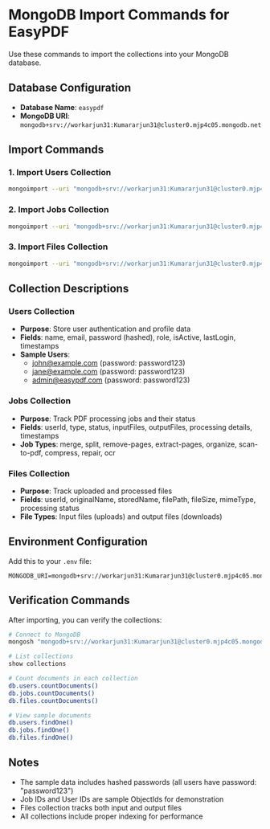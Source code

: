 # MongoDB Import Commands for EasyPDF

Use these commands to import the collections into your MongoDB database.

## Database Configuration
- **Database Name**: `easypdf`
- **MongoDB URI**: `mongodb+srv://workarjun31:Kumararjun31@cluster0.mjp4c05.mongodb.net`

## Import Commands

### 1. Import Users Collection
```bash
mongoimport --uri "mongodb+srv://workarjun31:Kumararjun31@cluster0.mjp4c05.mongodb.net/easypdf" --collection users --type json --file collections.json --jsonArray
```

### 2. Import Jobs Collection
```bash
mongoimport --uri "mongodb+srv://workarjun31:Kumararjun31@cluster0.mjp4c05.mongodb.net/easypdf" --collection jobs --type json --file jobs.json --jsonArray
```

### 3. Import Files Collection
```bash
mongoimport --uri "mongodb+srv://workarjun31:Kumararjun31@cluster0.mjp4c05.mongodb.net/easypdf" --collection files --type json --file files.json --jsonArray
```

## Collection Descriptions

### Users Collection
- **Purpose**: Store user authentication and profile data
- **Fields**: name, email, password (hashed), role, isActive, lastLogin, timestamps
- **Sample Users**:
  - john@example.com (password: password123)
  - jane@example.com (password: password123)
  - admin@easypdf.com (password: password123)

### Jobs Collection
- **Purpose**: Track PDF processing jobs and their status
- **Fields**: userId, type, status, inputFiles, outputFiles, processing details, timestamps
- **Job Types**: merge, split, remove-pages, extract-pages, organize, scan-to-pdf, compress, repair, ocr

### Files Collection
- **Purpose**: Track uploaded and processed files
- **Fields**: userId, originalName, storedName, filePath, fileSize, mimeType, processing status
- **File Types**: Input files (uploads) and output files (downloads)

## Environment Configuration

Add this to your `.env` file:
```env
MONGODB_URI=mongodb+srv://workarjun31:Kumararjun31@cluster0.mjp4c05.mongodb.net/easypdf
```

## Verification Commands

After importing, you can verify the collections:

```bash
# Connect to MongoDB
mongosh "mongodb+srv://workarjun31:Kumararjun31@cluster0.mjp4c05.mongodb.net/easypdf"

# List collections
show collections

# Count documents in each collection
db.users.countDocuments()
db.jobs.countDocuments()
db.files.countDocuments()

# View sample documents
db.users.findOne()
db.jobs.findOne()
db.files.findOne()
```

## Notes

- The sample data includes hashed passwords (all users have password: "password123")
- Job IDs and User IDs are sample ObjectIds for demonstration
- Files collection tracks both input and output files
- All collections include proper indexing for performance 